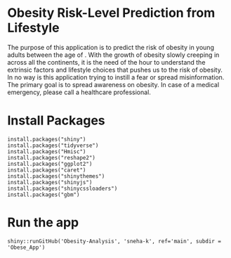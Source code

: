 # Obesity Risk-Level Prediction from Lifestyle 
The purpose of this application is to predict the risk of obesity in young adults between the age of . With the growth of obesity slowly creeping in across all the continents, it is the need of the hour to understand the extrinsic factors and lifestyle choices that pushes us to the risk of obesity. In no way is this application trying to instill a fear or spread misinformation. The primary goal is to spread awareness on obesity. In case of a medical emergency, please call a healthcare professional.


# Install Packages
```
install.packages("shiny")
install.packages("tidyverse")
install.packages("Hmisc")
install.packages("reshape2")
install.packages("ggplot2")
install.packages("caret")
install.packages("shinythemes")
install.packages("shinyjs")
install.packages("shinycssloaders")
install.packages("gbm")
```

# Run the app 
```
shiny::runGitHub('Obesity-Analysis', 'sneha-k', ref='main', subdir = 'Obese_App')
```
